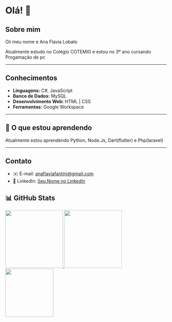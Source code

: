 # Olá! 👋

## Sobre mim

Oii meu nome e Ana Flavia Lobato

Atualmente estudo no Colégio COTEMIG e estou no 3º ano cursando Progamação de pc

---


##  Conhecimentos

- **Linguagens:** C#, JavaScript  
- **Banco de Dados:** MySQL  
- **Desenvolvimento Web:** HTML | CSS  
- **Ferramentas:** Google Workspace 

---

## 🌱 O que estou aprendendo

Atualmente estou aprendendo Python, Node.Js, Dart(flutter) e Php(laravel)

---

##  Contato

- ✉️ E-mail: [anaflaviafantini@gmail.com](anaflaviafantini@gmail.com)  
- 🔗 LinkedIn: [Seu Nome no LinkedIn](https://www.linkedin.com/in/anaflavialobato)



## 📊 GitHub Stats

<div>
<a href="https://github.com/seu-usuário-aqui">
<img loading="lazy" height="180em" src="https://github-readme-stats.vercel.app/api/top-langs/?username=Fafa2702&layout=compact&langs_count=7&theme=dracula"/>
<img loading="lazy" height="180em" src="https://github-readme-stats.vercel.app/api?username=Fafa2702&show_icons=true&theme=dracula&include_all_commits=true&count_private=true"/>
<img height="150em" src="https://github-readme-streak-stats.herokuapp.com?user=Fafa2702&theme=tokyonight&hide_border=false"/>

</div>
